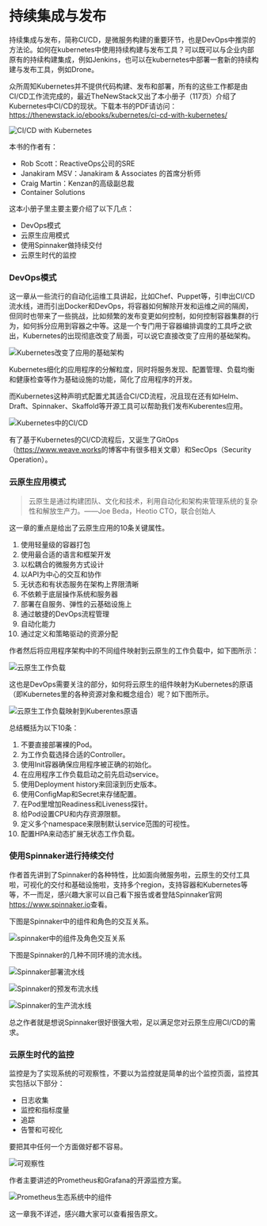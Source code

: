 # 持续集成与发布

持续集成与发布，简称CI/CD，是微服务构建的重要环节，也是DevOps中推崇的方法论。如何在kubernetes中使用持续构建与发布工具？可以既可以与企业内部原有的持续构建集成，例如Jenkins，也可以在kubernetes中部署一套新的持续构建与发布工具，例如Drone。

众所周知Kubernetes并不提供代码构建、发布和部署，所有的这些工作都是由CI/CD工作流完成的，最近TheNewStack又出了本小册子（117页）介绍了Kubernetes中CI/CD的现状。下载本书的PDF请访问：https://thenewstack.io/ebooks/kubernetes/ci-cd-with-kubernetes/

![CI/CD with Kubernetes](../images/00704eQkgy1fsaxszh01vj30da0j2jvn.jpg)

本书的作者有：

- Rob Scott：ReactiveOps公司的SRE
- Janakiram MSV：Janakiram & Associates 的首席分析师
- Craig Martin：Kenzan的高级副总裁
- Container Solutions

这本小册子里主要主要介绍了以下几点：

- DevOps模式
- 云原生应用模式
- 使用Spinnaker做持续交付
- 云原生时代的监控

### DevOps模式

这一章从一些流行的自动化运维工具讲起，比如Chef、Puppet等，引申出CI/CD流水线，进而引出Docker和DevOps，将容器如何解除开发和运维之间的隔阂，但同时也带来了一些挑战，比如频繁的发布变更如何控制，如何控制容器集群的行为，如何拆分应用到容器之中等。这是一个专门用于容器编排调度的工具呼之欲出，Kubernetes的出现彻底改变了局面，可以说它直接改变了应用的基础架构。

![Kubernetes改变了应用的基础架构](../images/00704eQkgy1fsayashxz3j31c00w6aed.jpg)

Kubernetes细化的应用程序的分解粒度，同时将服务发现、配置管理、负载均衡和健康检查等作为基础设施的功能，简化了应用程序的开发。

而Kubernetes这种声明式配置尤其适合CI/CD流程，况且现在还有如Helm、Draft、Spinnaker、Skaffold等开源工具可以帮助我们发布Kuberentes应用。

![Kubernetes中的CI/CD](../images/00704eQkgy1fsayfzk3ezj31bu0tkdky.jpg)

有了基于Kubernetes的CI/CD流程后，又诞生了GitOps（<https://www.weave.works>的博客中有很多相关文章）和SecOps（Security Operation）。

### 云原生应用模式

> 云原生是通过构建团队、文化和技术，利用自动化和架构来管理系统的复杂性和解放生产力。——Joe Beda，Heotio CTO，联合创始人

这一章的重点是给出了云原生应用的10条关键属性。

1. 使用轻量级的容器打包
2. 使用最合适的语言和框架开发
3. 以松耦合的微服务方式设计
4. 以API为中心的交互和协作
5. 无状态和有状态服务在架构上界限清晰
6. 不依赖于底层操作系统和服务器
7. 部署在自服务、弹性的云基础设施上
8. 通过敏捷的DevOps流程管理
9. 自动化能力
10. 通过定义和策略驱动的资源分配

作者然后将应用程序架构中的不同组件映射到云原生的工作负载中，如下图所示：

![云原生工作负载](../images/00704eQkgy1fsayrk6vppj31bu0w0gsd.jpg)

这也是DevOps需要关注的部分，如何将云原生的组件映射为Kubernetes的原语（即Kubernetes里的各种资源对象和概念组合）呢？如下图所示。

![云原生工作负载映射到Kuberentes原语](../images/00704eQkgy1fsaytbabxgj31c00w2n4r.jpg)

总结概括为以下10条：

1. 不要直接部署裸的Pod。
2. 为工作负载选择合适的Controller。
3. 使用Init容器确保应用程序被正确的初始化。
4. 在应用程序工作负载启动之前先启动service。
5. 使用Deployment history来回滚到历史版本。
6. 使用ConfigMap和Secret来存储配置。
7. 在Pod里增加Readiness和Liveness探针。
8. 给Pod设置CPU和内存资源限额。
9. 定义多个namespace来限制默认service范围的可视性。
10. 配置HPA来动态扩展无状态工作负载。

### 使用Spinnaker进行持续交付

作者首先讲到了Spinnaker的各种特性，比如面向微服务啦，云原生的交付工具啦，可视化的交付和基础设施啦，支持多个region，支持容器和Kubernetes等等，不一而足，感兴趣大家可以自己看下报告或者登陆Spinnaker官网<https://www.spinnaker.io>查看。

下图是Spinnaker中的组件和角色的交互关系。

![spinnaker中的组件及角色交互关系](../images/00704eQkgy1fsaz2wirz9j31bs0vygsb.jpg)

下图是Spinnaker的几种不同环境的流水线。

![Spinnaker部署流水线](../images/00704eQkgy1fsaz3yo227j31c60mgdim.jpg)

![Spinnaker的预发布流水线](../images/00704eQkgy1fsaz50k2atj31bs0mitbn.jpg)

![Spinnaker的生产流水线](../images/00704eQkgy1fsaz5n5qs9j31by0motbm.jpg)

总之作者就是想说Spinnaker很好很强大啦，足以满足您对云原生应用CI/CD的需求。

### 云原生时代的监控

监控是为了实现系统的可观察性，不要以为监控就是简单的出个监控页面，监控其实包括以下部分：

- 日志收集
- 监控和指标度量
- 追踪
- 告警和可视化

要把其中任何一个方面做好都不容易。

![可观察性](../images/00704eQkgy1fsazabn0b9j31by0w6791.jpg)

作者主要讲述的Prometheus和Grafana的开源监控方案。

![Prometheus生态系统中的组件](../images/00704eQkgy1fsazcclee6j31c20w6n5y.jpg)

这一章我不详述，感兴趣大家可以查看报告原文。
